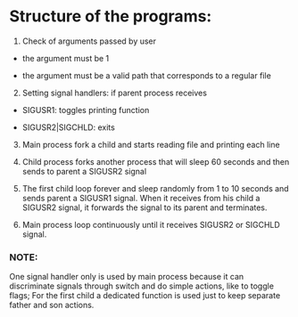 # Structure of the programs:

1. Check of arguments passed by user

  - the argument must be 1

  - the argument must be a valid path that corresponds to a regular file

2. Setting signal handlers: if parent process receives

  - SIGUSR1: toggles printing function

  - SIGUSR2|SIGCHLD: exits

3. Main process fork a child and starts reading file and printing each line

4. Child process forks another process that will sleep 60 seconds and then sends to parent a SIGUSR2 signal

5. The first child loop forever and sleep randomly from 1 to 10 seconds and sends parent a SIGUSR1 signal. When it receives from his child a SIGUSR2 signal, it forwards the signal to its parent and terminates.

6. Main process loop continuously until it receives SIGUSR2 or SIGCHLD signal.


### NOTE:
One signal handler only is used by main process because it can discriminate signals through switch and do simple actions, like to toggle flags;
For the first child a dedicated function is used just to keep separate father and son actions.
